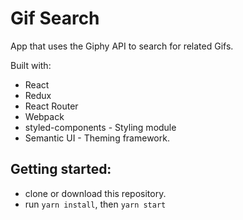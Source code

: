 # Gif Search

App that uses the Giphy API to search for related Gifs.

Built with:

* React
* Redux
* React Router
* Webpack
* styled-components - Styling module
* Semantic UI - Theming framework.

## Getting started:

* clone or download this repository.
* run `yarn install`, then `yarn start`


